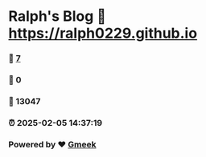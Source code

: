 # Ralph's Blog :link: https://ralph0229.github.io 
### :page_facing_up: [7](https://ralph0229.github.io/tag.html) 
### :speech_balloon: 0 
### :hibiscus: 13047 
### :alarm_clock: 2025-02-05 14:37:19 
### Powered by :heart: [Gmeek](https://github.com/Meekdai/Gmeek)
